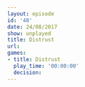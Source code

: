 ```yaml
---
layout: episode
id: '48'
date: 24/08/2017
show: unplayed
title: Distrust
url: 
games:
- title: Distrust
  play_time: '00:00:00'
  decision: 
---
```

